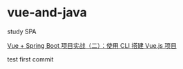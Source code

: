 # vue-and-java
study SPA

[Vue + Spring Boot 项目实战（二）：使用 CLI 搭建 Vue.js 项目](https://learner.blog.csdn.net/article/details/88926242)

test first commit